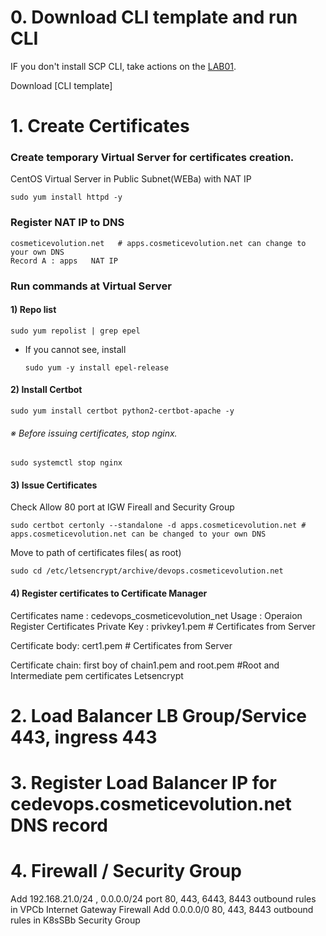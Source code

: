 # 0. Download CLI template and run CLI
IF you don't install SCP CLI, take actions on the [LAB01](https://github.com/scp-cloudacademy/ce-advanced/blob/main/01/2_On_SCP/1_config_cli.md).

Download [CLI template]


# 1. Create Certificates

### Create temporary Virtual Server for certificates creation.
CentOS Virtual Server in Public Subnet(WEBa) with NAT IP
```
sudo yum install httpd -y
```
### Register NAT IP to DNS
```
cosmeticevolution.net   # apps.cosmeticevolution.net can change to your own DNS
Record A : apps   NAT IP
```

### Run commands at Virtual Server

#### 1) Repo list
```
sudo yum repolist | grep epel
```
* If you cannot see, install
  ```
  sudo yum -y install epel-release
  ```
#### 2) Install Certbot
```
sudo yum install certbot python2-certbot-apache -y
```

###### ※ Before issuing certificates, stop nginx.
```
sudo systemctl stop nginx
```

#### 3) Issue Certificates
Check Allow 80 port at IGW Fireall and Security Group
```
sudo certbot certonly --standalone -d apps.cosmeticevolution.net # apps.cosmeticevolution.net can be changed to your own DNS
```

Move to path of certificates files( as root)

```
sudo cd /etc/letsencrypt/archive/devops.cosmeticevolution.net
```

#### 4) Register certificates to Certificate Manager

Certificates name : cedevops_cosmeticevolution_net
Usage : Operaion
Register Certificates
Private Key : privkey1.pem           # Certificates from Server

Certificate body: cert1.pem     # Certificates from Server

Certificate chain: first boy of chain1.pem and root.pem  #Root and Intermediate pem certificates Letsencrypt

# 2. Load Balancer LB Group/Service 443, ingress 443

# 3. Register Load Balancer IP for cedevops.cosmeticevolution.net DNS record

# 4. Firewall / Security Group 
Add 192.168.21.0/24 , 0.0.0.0/24 port 80, 443, 6443, 8443  outbound rules in VPCb Internet Gateway Firewall
Add 0.0.0.0/0 80, 443, 8443 outbound rules in K8sSBb Security Group
